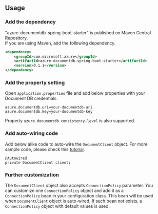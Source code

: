 ## Usage

### Add the dependency

"azure-documentdb-spring-boot-starter" is published on Maven Central Repository.  
If you are using Maven, add the following dependency.  

```xml
<dependency>
    <groupId>com.microsoft.azure</groupId>
    <artifactId>azure-documentdb-spring-boot-starter</artifactId>
    <version>0.1.1</version>
</dependency>
```

### Add the property setting

Open `application.properties` file and add below properties with your Document DB credentials.

```
azure.documentdb.uri=your-documentdb-uri
azure.documentdb.key=your-documentdb-key
```

Property `azure.documentdb.consistency-level` is also supported.

### Add auto-wiring code

Add below alike code to auto-wire the `DocumentClient` object. For more sample code, please check this [tutorial](https://docs.microsoft.com/en-us/azure/cosmos-db/documentdb-java-application).

```
@Autowired
private DocumentClient client;
```

### Further customization

The `DocumentClient` object also accepts `ConnectionPolicy` parameter. You can customize one `ConnectionPolicy` object and add it as a `ConnectionPolicy` bean in your configuration class. This bean will be used when `DocumentClient` object is auto-wired. If such bean not exists, a `ConnectionPolicy` object with default values is used.


